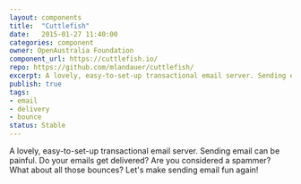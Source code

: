 ```yaml
---
layout: components
title:  "Cuttlefish"
date:   2015-01-27 11:40:00
categories: component
owner: OpenAustralia Foundation
component_url: https://cuttlefish.io/
repo: https://github.com/mlandauer/cuttlefish/
excerpt: A lovely, easy-to-set-up transactional email server. Sending email can be painful. Do your emails get delivered? Are you considered a spammer? What about all those bounces? Let's make sending email fun again!
publish: true
tags:
- email
- delivery
- bounce
status: Stable
---
```

A lovely, easy-to-set-up transactional email server. Sending email can be painful. Do your emails get delivered? Are you considered a spammer? What about all those bounces? Let's make sending email fun again!